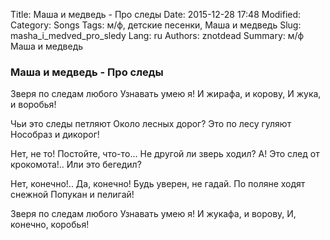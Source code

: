 Title: Маша и медведь - Про следы
Date: 2015-12-28 17:48
Modified: 
Category: Songs
Tags: м/ф,  детские песенки,  Маша и медведь
Slug: masha_i_medved_pro_sledy
Lang: ru
Authors: znotdead
Summary: м/ф Маша и медведь

### Маша и медведь - Про следы

Зверя по следам любого
Узнавать умею я!
И жирафа, и корову,
И жука, и воробья!

Чьи это следы петляют
Около лесных дорог?
Это по лесу гуляют
Нособраз и дикорог!

Нет, не то! Постойте, что-тo…
Не другой ли зверь ходил?
А! Это след от крокомота!..
Или это бегедил?

Нет, конечно!.. Да, конечно!
Будь уверен, не гадай.
По поляне ходят снежной
Попукан и пелигай!

Зверя по следам любого
Узнавать умею я!
И жукафа, и ворову,
И, конечно, коробья!
